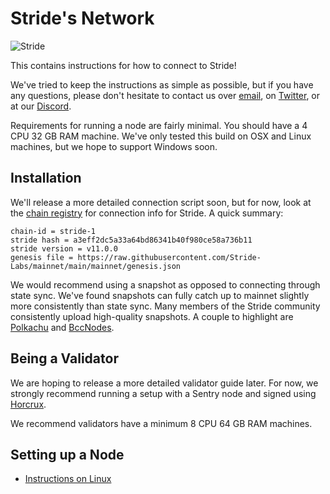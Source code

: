 # Stride's Network

![Stride](assets/stride-banner.png)

This contains instructions for how to connect to Stride!

We've tried to keep the instructions as simple as possible, but if you have any questions, please don't hesitate to contact us over [email](mailto:hello@stridelabs.co), on [Twitter](https://twitter.com/stride_zone), or at our [Discord](https://stride.zone/discord).

Requirements for running a node are fairly minimal. You should have a 4 CPU 32 GB RAM machine. We've only tested this build on OSX and Linux machines, but we hope to support Windows soon.


## Installation

We'll release a more detailed connection script soon, but for now, look at the [chain registry](https://github.com/cosmos/chain-registry/tree/master/stride) for connection info for Stride. A quick summary:

    chain-id = stride-1
    stride hash = a3eff2dc5a33a64bd86341b40f980ce58a736b11
    stride version = v11.0.0
    genesis file = https://raw.githubusercontent.com/Stride-Labs/mainnet/main/mainnet/genesis.json

We would recommend using a snapshot as opposed to connecting through state sync. We've found snapshots can fully catch up to mainnet slightly more consistently than state sync. Many members of the Stride community consistently upload high-quality snapshots. A couple to highlight are [Polkachu](https://polkachu.com/tendermint_snapshots/stride) and [BccNodes](https://bccnodes.com/m/stride/#snapshot).

## Being a Validator

We are hoping to release a more detailed validator guide later. For now, we strongly recommend running a setup with a Sentry node and signed using [Horcrux](https://github.com/strangelove-ventures/horcrux).

We recommend validators have a minimum 8 CPU 64 GB RAM machines.

## Setting up a Node
- [Instructions on Linux](https://github.com/Stride-Labs/mainnet/tree/main/mainnet)
